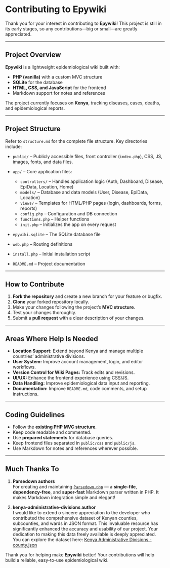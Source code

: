 # Contributing to Epywiki

Thank you for your interest in contributing to **Epywiki**! This project is still in its early stages, so any contributions—big or small—are greatly appreciated.

---

## Project Overview

**Epywiki** is a lightweight epidemiological wiki built with:

- **PHP (vanilla)** with a custom MVC structure
- **SQLite** for the database
- **HTML, CSS, and JavaScript** for the frontend
- Markdown support for notes and references

The project currently focuses on **Kenya**, tracking diseases, cases, deaths, and epidemiological reports.

---

## Project Structure

Refer to `structure.md` for the complete file structure. Key directories include:

- `public/` – Publicly accessible files, front controller (`index.php`), CSS, JS, images, fonts, and data files.
- `app/` – Core application files:
  - `controllers/` – Handles application logic (Auth, Dashboard, Disease, EpiData, Location, Home)
  - `models/` – Database and data models (User, Disease, EpiData, Location)
  - `views/` – Templates for HTML/PHP pages (login, dashboards, forms, reports)
  - `config.php` – Configuration and DB connection
  - `functions.php` – Helper functions
  - `init.php` – Initializes the app on every request

- `epywiki.sqlite` – The SQLite database file
- `web.php` – Routing definitions
- `install.php` – Initial installation script
- `README.md` – Project documentation

---

## How to Contribute

1. **Fork the repository** and create a new branch for your feature or bugfix.
2. **Clone** your forked repository locally.
3. Make your changes following the project’s **MVC structure**.
4. Test your changes thoroughly.
5. Submit a **pull request** with a clear description of your changes.

---

## Areas Where Help Is Needed

- **Location Support:** Extend beyond Kenya and manage multiple countries’ administrative divisions.
- **User System:** Improve account management, login, and editor workflows.
- **Version Control for Wiki Pages:** Track edits and revisions.
- **UI/UX:** Enhance the frontend experience using CSS/JS.
- **Data Handling:** Improve epidemiological data input and reporting.
- **Documentation:** Improve `README.md`, code comments, and setup instructions.

---

## Coding Guidelines

- Follow the **existing PHP MVC structure**.
- Keep code readable and commented.
- Use **prepared statements** for database queries.
- Keep frontend files separated in `public/css` and `public/js`.
- Use Markdown for notes and references wherever possible.

---
## Much Thanks To

1. **Parsedown authors**  
   For creating and maintaining [`Parsedown.php`](https://github.com/erusev/parsedown) — a **single-file**, **dependency-free**, and **super-fast** Markdown parser written in PHP. It makes Markdown integration simple and elegant!

2. **kenya-administrative-divisions author**  
   I would like to extend o sincere appreciation to the developer who contributed the comprehensive dataset of Kenyan counties, subcounties, and wards in JSON format. This invaluable resource has significantly enhanced the accuracy and usability of our project. Your dedication to making this data freely available is deeply appreciated.  
   You can explore the dataset here: [Kenya Administrative Divisions - county.json](https://github.com/michaelnjuguna/kenya-administrative-divisions/blob/main/county.json)


Thank you for helping make **Epywiki** better! Your contributions will help build a reliable, easy-to-use epidemiological wiki.



